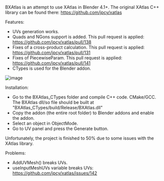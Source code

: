 BXAtlas is an attempt to use XAtlas in Blender 4.1+.
The original XAtlas C++ library can be found there: https://github.com/jpcy/xatlas 

Features:
- UVs generation works.
- Quads and NGons support is added. This pull request is applied: https://github.com/jpcy/xatlas/pull/138
- Fixes of a cross-product calculation. This pull request is applied: https://github.com/jpcy/xatlas/pull/131
- Fixes of PiecewiseParam. This pull request is applied: https://github.com/jpcy/xatlas/pull/141
- CTypes is used for the Blender addon.

![image](https://github.com/user-attachments/assets/b94f33a1-146d-4ea1-8f35-27ef7f9af263)

Installation:
- Go to the BXAtlas_CTypes folder and compile C++ code. CMake/GCC. The BXAtlas dll/so file should be built at "BXAtlas_CTypes/build/Release/BXAtlas.dll"
- Copy the addon (the entire root folder) to Blender addons and enable the addon.
- Select an object in ObjectMode.
- Go to UV panel and press the Generate button.

Unfortunately, the project is finished to 50% due to some issues with the XAtlas library.

Problems:
- AddUVMesh() breaks UVs.
- useInputMeshUVs variable breaks UVs: https://github.com/jpcy/xatlas/issues/142
